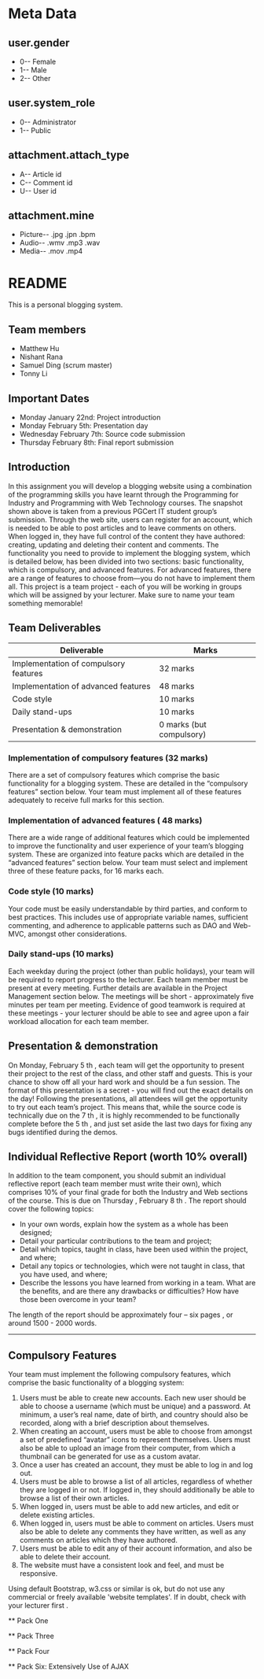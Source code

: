 # Meta Data #
## user.gender
* 0-- Female
* 1-- Male
* 2-- Other
## user.system_role
* 0-- Administrator
* 1-- Public
## attachment.attach_type
* A-- Article id
* C-- Comment id
* U-- User id
## attachment.mine
* Picture-- .jpg .jpn .bpm
* Audio-- .wmv .mp3 .wav
* Media-- .mov .mp4
 


# README #

This is a personal blogging system.  

## Team members
- Matthew Hu
- Nishant Rana
- Samuel Ding (scrum master)
- Tonny Li

## Important Dates
- Monday January 22nd: Project introduction
- Monday February 5th: Presentation day
- Wednesday February 7th: Source code submission
- Thursday February 8th: Final report submission

## Introduction ##
In this assignment you will develop a blogging website using a combination of the
programming skills you have learnt through the Programming for Industry and Programming
with Web Technology courses. The snapshot shown above is taken from a previous PGCert
IT student group’s submission.
Through the web site, users can register for an account, which is needed to be able to post
articles and to leave comments on others. When logged in, they have full control of the
content they have authored: creating, updating and deleting their content and comments.
The functionality you need to provide to implement the blogging system, which is detailed
below, has been divided into two sections: basic functionality, which is compulsory, and
advanced features. For advanced features, there are a range of features to choose
from—you do not have to implement them all.
This project is a team project - each of you will be working in groups which will be assigned
by your lecturer. Make sure to name your team something memorable!

## Team Deliverables
| Deliverable | Marks |
| -------- | -------- |
| Implementation of compulsory features | 32 marks  |
| Implementation of advanced features | 48 marks |
| Code style | 10 marks |
| Daily stand-ups | 10 marks |
| Presentation & demonstration | 0 marks (but compulsory) |

### Implementation of compulsory features (32 marks)
There are a set of compulsory features which comprise the basic functionality for a blogging
system. These are detailed in the “compulsory features” section below. Your team must
implement all of these features adequately to receive full marks for this section.

### Implementation of advanced features ( 48 marks)
There are a wide range of additional features which could be implemented to improve the
functionality and user experience of your team’s blogging system. These are organized into
feature packs which are detailed in the “advanced features” section below. Your team must
select and implement three of these feature packs, for 16 marks each.

### Code style (10 marks)
Your code must be easily understandable by third parties, and conform to best practices.
This includes use of appropriate variable names, sufficient commenting, and adherence to
applicable patterns such as DAO and Web-MVC, amongst other considerations.

### Daily stand-ups (10 marks)
Each weekday during the project (other than public holidays), your team will be required to
report progress to the lecturer. Each team member must be present at every meeting.
Further details are available in the Project Management section below. The meetings will be
short - approximately five minutes per team per meeting. Evidence of good teamwork is
required at these meetings - your lecturer should be able to see and agree upon a fair
workload allocation for each team member.

## Presentation & demonstration
On Monday, February 5 th , each team will get the opportunity to present their project to the
rest of the class, and other staff and guests. This is your chance to show off all your hard
work and should be a fun session. The format of this presentation is a secret - you will find
out the exact details on the day!
Following the presentations, all attendees will get the opportunity to try out each team’s
project. This means that, while the source code is technically due on the 7 th , it is highly
recommended to be functionally complete before the 5 th , and just set aside the last two days
for fixing any bugs identified during the demos.



## Individual Reflective Report (worth 10% overall)
In addition to the team component, you should submit an individual reflective report (each
team member must write their own), which comprises 10% of your final grade for both the
Industry and Web sections of the course. This is due on Thursday , February 8 th . The
report should cover the following topics:
- In your own words, explain how the system as a whole has been designed;
- Detail your particular contributions to the team and project;
- Detail which topics, taught in class, have been used within the project, and where;
- Detail any topics or technologies, which were not taught in class, that you have used,
and where;
- Describe the lessons you have learned from working in a team. What are the
benefits, and are there any drawbacks or difficulties? How have those been
overcome in your team?

The length of the report should be approximately four – six pages , or around 1500 - 2000
words.

----

## Compulsory Features
Your team must implement the following compulsory features, which comprise the basic
functionality of a blogging system:
1. Users must be able to create new accounts. Each new user should be able to choose
a username (which must be unique) and a password. At minimum, a user’s real
name, date of birth, and country should also be recorded, along with a brief
description about themselves.
2. When creating an account, users must be able to choose from amongst a set of
predefined “avatar” icons to represent themselves. Users must also be able to upload
an image from their computer, from which a thumbnail can be generated for use as a
custom avatar.
3. Once a user has created an account, they must be able to log in and log out.
4. Users must be able to browse a list of all articles, regardless of whether they are
logged in or not. If logged in, they should additionally be able to browse a list of their
own articles.
5. When logged in, users must be able to add new articles, and edit or delete existing
articles.
6. When logged in, users must be able to comment on articles. Users must also be able
to delete any comments they have written, as well as any comments on articles
which they have authored.
7. Users must be able to edit any of their account information, and also be able to
delete their account.
8. The website must have a consistent look and feel, and must be responsive.

Using default Bootstrap, w3.css or similar is ok, but do not use any commercial or freely
available 'website templates'. If in doubt, check with your lecturer first .

** Pack One

** Pack Three

** Pack Four

** Pack Six: Extensively Use of AJAX
